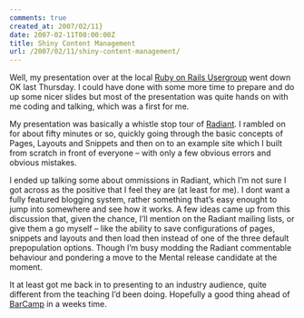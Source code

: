 ```yaml
---
comments: true
created_at: 2007/02/11}
date: 2007-02-11T00:00:00Z
title: Shiny Content Management
url: /2007/02/11/shiny-content-management/
---
```


<p>
Well, my presentation over at the local <a href="http://rubyandrails.org/usergroups/newcastle/">Ruby on Rails Usergroup</a> went down OK last Thursday. I could have done with some more time to prepare and do up some nicer slides but most of the presentation was quite hands on with me coding and talking, which was a first for me.

</p>
<p>
My presentation was basically a whistle stop tour of <a href="http://radiantcms.org">Radiant</a>. I rambled on for about fifty minutes or so, quickly going through the basic concepts of Pages, Layouts and Snippets and then on to an example site which I built from scratch in front of everyone – with only a few obvious errors and obvious mistakes.

</p>
<p>
I ended up talking some about ommissions in Radiant, which I’m not sure I got across as the positive that I feel they are (at least for me). I dont want a fully featured blogging system, rather something that’s easy enought to jump into somewhere and see how it works. A few ideas came up from this discussion that, given the chance, I’ll mention on the Radiant mailing lists, or give them a go myself – like the ability to save configurations of pages, snippets and layouts and then load then instead of one of the three default prepopulation options. Though I’m busy modding the Radiant commentable behaviour and pondering a move to the Mental release candidate at the moment.

</p>
<p>
It at least got me back in to presenting to an industry audience, quite different from the teaching I’d been doing. Hopefully a good thing ahead of <a href="http://barcamp.org/BarCampLondon2">BarCamp</a> in a weeks time.

</p>

